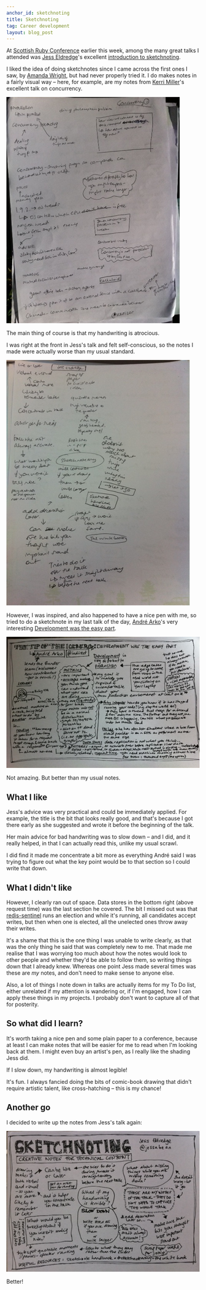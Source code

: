 ```yaml
---
anchor_id: sketchnoting
title: Sketchnoting
tag: Career development
layout: blog_post
---
```


At [Scottish Ruby Conference](http://2014.scottishrubyconference.com/) earlier this week, among the many great talks I attended was [Jess Eldredge](http://twitter.com/jessabean)'s excellent [introduction to sketchnoting](https://speakerdeck.com/jessabean/sketchnoting-creative-notes-for-technical-content).

I liked the idea of doing sketchnotes since I came across the first ones I saw, by [Amanda Wright](http://www.yahnyinlondon.com/), but had never properly tried it. I do makes notes in a fairly visual way – here, for example, are my notes from [Kerri Miller](https://twitter.com/kerrizor)'s excellent talk on concurrency.

![concurrency notes](/img/concurrency.jpg)

The main thing of course is that my handwriting is atrocious.

I was right at the front in Jess's talk and felt self-conscious, so the notes I made were actually worse than my usual standard.

![original sketchnotes notes](/img/original_sketchnotes.jpg)

However, I was inspired, and also happened to have a nice pen with me, so tried to do a sketchnote in my last talk of the day, [André Arko](https://twitter.com/indirect)'s very interesting [Development was the easy part](https://speakerdeck.com/indirect/development-was-the-easy-part-scottish-ruby-2014).

![tip of the iceberg notes](/img/tip_of_the_iceberg.jpg)

Not amazing. But better than my usual notes.

## What I like

Jess's advice was very practical and could be immediately applied. For example, the title is the bit that looks really good, and that's because I got there early as she suggested and wrote it before the beginning of the talk.

Her main advice for bad handwriting was to slow down – and I did, and it really helped, in that I can actually read this, unlike my usual scrawl.

I did find it made me concentrate a bit more as everything André said I was trying to figure out what the key point would be to that section so I could write that down.

## What I didn't like

However, I clearly ran out of space. Data stores in the bottom right (above request time) was the last section he covered. The bit I missed out was that [redis-sentinel](http://redis.io/topics/sentinel) runs an election and while it's running, all candidates accept writes, but then when one is elected, all the unelected ones throw away their writes.

It's a shame that this is the one thing I was unable to write clearly, as that was the only thing he said that was completely new to me. That made me realise that I was worrying too much about how the notes would look to other people and whether they'd be able to follow them, so writing things down that I already knew. Whereas one point Jess made several times was these are *my* notes, and don't need to make sense to anyone else.

Also, a lot of things I note down in talks are actually items for my To Do list, either unrelated if my attention is wandering or, if I'm engaged, how I can apply these things in my projects. I probably don't want to capture all of that for posterity.

## So what did I learn?

It's worth taking a nice pen and some plain paper to a conference, because at least I can make notes that will be easier for me to read when I'm looking back at them. I might even buy an artist's pen, as I really like the shading Jess did.

If I slow down, my handwriting is almost legible!

It's fun. I always fancied doing the bits of comic-book drawing that didn't require artistic talent, like cross-hatching – this is my chance!

## Another go

I decided to write up the notes from Jess's talk again:

![better sketchnotes notes](/img/better_sketchnotes.jpg)

Better!
